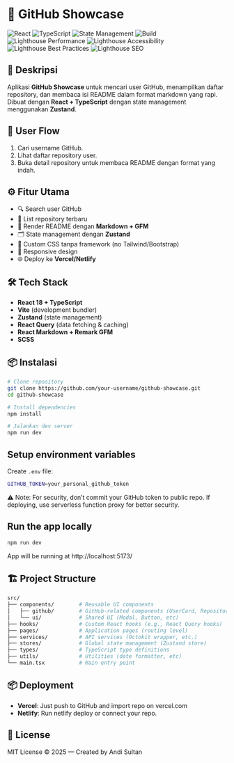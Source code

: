 # 📌 GitHub Showcase  

![React](https://img.shields.io/badge/React-18-blue?logo=react)
![TypeScript](https://img.shields.io/badge/TypeScript-5-blue?logo=typescript)
![State Management](https://img.shields.io/badge/Zustand-Store-orange)
![Build](https://img.shields.io/github/actions/workflow/status/your-username/github-showcase/ci.yml?branch=main)
![Lighthouse Performance](https://img.shields.io/badge/Performance-95-brightgreen)
![Lighthouse Accessibility](https://img.shields.io/badge/Accessibility-92-brightgreen)
![Lighthouse Best Practices](https://img.shields.io/badge/Best%20Practices-100-brightgreen)
![Lighthouse SEO](https://img.shields.io/badge/SEO-98-brightgreen)

## 📖 Deskripsi
Aplikasi **GitHub Showcase** untuk mencari user GitHub, menampilkan daftar repository, dan membaca isi README dalam format markdown yang rapi.  
Dibuat dengan **React + TypeScript** dengan state management menggunakan **Zustand**.


## 🎯 User Flow
1. Cari username GitHub.  
2. Lihat daftar repository user.  
3. Buka detail repository untuk membaca README dengan format yang indah.  

## ⚙️ Fitur Utama
- 🔍 Search user GitHub  
- 📂 List repository terbaru  
- 📑 Render README dengan **Markdown + GFM**  
- 🗂️ State management dengan **Zustand**  
- 🎨 Custom CSS tanpa framework (no Tailwind/Bootstrap)  
- 📱 Responsive design  
- 🌐 Deploy ke **Vercel/Netlify**  

## 🛠️ Tech Stack
- **React 18 + TypeScript**
- **Vite** (development bundler)
- **Zustand** (state management)
- **React Query** (data fetching & caching)
- **React Markdown + Remark GFM**
- **SCSS** 

## 📦 Instalasi
```bash
# Clone repository
git clone https://github.com/your-username/github-showcase.git
cd github-showcase

# Install dependencies
npm install

# Jalankan dev server
npm run dev
```


## Setup environment variables

Create `.env` file:
```bash
GITHUB_TOKEN=your_personal_github_token
```
⚠️ Note: For security, don’t commit your GitHub token to public repo.
If deploying, use serverless function proxy for better security.

## Run the app locally
```bash
npm run dev
```
App will be running at http://localhost:5173/

## 🏗️ Project Structure
```bash
src/
├── components/        # Reusable UI components
│   ├── github/        # GitHub-related components (UserCard, RepositoryList, etc)
│   └── ui/            # Shared UI (Modal, Button, etc)
├── hooks/             # Custom React hooks (e.g., React Query hooks)
├── pages/             # Application pages (routing level)
├── services/          # API services (Octokit wrapper, etc.)
├── stores/            # Global state management (Zustand store)
├── types/             # TypeScript type definitions
├── utils/             # Utilities (date formatter, etc)
└── main.tsx           # Main entry point
```

## 📦 Deployment
- **Vercel**: Just push to GitHub and import repo on vercel.com
- **Netlify**: Run netlify deploy or connect your repo.

## 📝 License

MIT License © 2025 — Created by Andi Sultan
